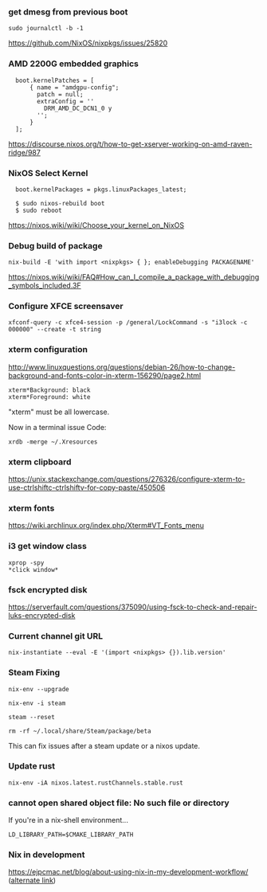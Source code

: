 ### get dmesg from previous boot

```shell
sudo journalctl -b -1
```

https://github.com/NixOS/nixpkgs/issues/25820

### AMD 2200G embedded graphics

```
  boot.kernelPatches = [
      { name = "amdgpu-config";
        patch = null;
        extraConfig = ''
          DRM_AMD_DC_DCN1_0 y
        '';
      }
  ];
```

https://discourse.nixos.org/t/how-to-get-xserver-working-on-amd-raven-ridge/987

### NixOS Select Kernel

```
  boot.kernelPackages = pkgs.linuxPackages_latest;

  $ sudo nixos-rebuild boot
  $ sudo reboot
```

https://nixos.wiki/wiki/Choose_your_kernel_on_NixOS

### Debug build of package

```
nix-build -E 'with import <nixpkgs> { }; enableDebugging PACKAGENAME'
```

https://nixos.wiki/wiki/FAQ#How_can_I_compile_a_package_with_debugging_symbols_included.3F

### Configure XFCE screensaver

```
xfconf-query -c xfce4-session -p /general/LockCommand -s "i3lock -c 000000" --create -t string
```

### xterm configuration

http://www.linuxquestions.org/questions/debian-26/how-to-change-background-and-fonts-color-in-xterm-156290/page2.html

```
xterm*Background: black
xterm*Foreground: white
```

"xterm" must be all lowercase.

Now in a terminal issue
Code:

`xrdb -merge ~/.Xresources`


### xterm clipboard

https://unix.stackexchange.com/questions/276326/configure-xterm-to-use-ctrlshiftc-ctrlshiftv-for-copy-paste/450506

### xterm fonts

https://wiki.archlinux.org/index.php/Xterm#VT_Fonts_menu

### i3 get window class

```
xprop -spy
*click window*
```

### fsck encrypted disk

https://serverfault.com/questions/375090/using-fsck-to-check-and-repair-luks-encrypted-disk

### Current channel git URL

```shell
nix-instantiate --eval -E '(import <nixpkgs> {}).lib.version'
```

### Steam Fixing

```shell
nix-env --upgrade

nix-env -i steam

steam --reset

rm -rf ~/.local/share/Steam/package/beta
```

This can fix issues after a steam update or a nixos update.

### Update rust

```shell
nix-env -iA nixos.latest.rustChannels.stable.rust
```

### cannot open shared object file: No such file or directory

If you're in a nix-shell environment...

```shell
LD_LIBRARY_PATH=$CMAKE_LIBRARY_PATH
```

### Nix in development

https://ejpcmac.net/blog/about-using-nix-in-my-development-workflow/
  ([alternate link](https://medium.com/@ejpcmac/about-using-nix-in-my-development-workflow-12422a1f2f4c))
